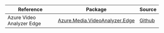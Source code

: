 | Reference | Package | Source |
|---|---|---|
|Azure Video Analyzer Edge|[Azure.Media.VideoAnalyzer.Edge](https://www.nuget.org/packages/Azure.Media.VideoAnalyzer.Edge)|[Github](https://github.com/Azure/azure-sdk-for-net/blob/main/sdk/videoanalyzer/Azure.Media.VideoAnalyzer.Edge)|
